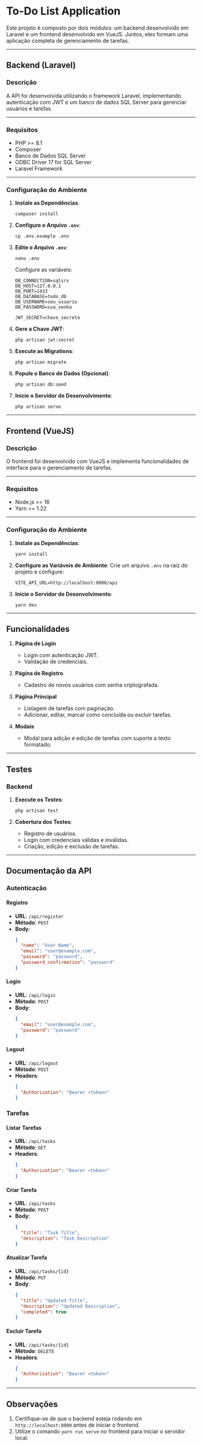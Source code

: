 # To-Do List Application

Este projeto é composto por dois módulos: um backend desenvolvido em Laravel e um frontend desenvolvido em VueJS. Juntos, eles formam uma aplicação completa de gerenciamento de tarefas.

---

## Backend (Laravel)

### Descrição

A API foi desenvolvida utilizando o framework Laravel, implementando autenticação com JWT e um banco de dados SQL Server para gerenciar usuários e tarefas.

---

### Requisitos

- PHP >= 8.1
- Composer
- Banco de Dados SQL Server
- ODBC Driver 17 for SQL Server
- Laravel Framework

---

### Configuração do Ambiente

1. **Instale as Dependências**:

   ```
   composer install
   ```

2. **Configure o Arquivo `.env`**:

   ```
   cp .env.example .env
   ```

3. **Edite o Arquivo `.env`**:

   ```
   nano .env
   ```

   Configure as variáveis:

   ```
   DB_CONNECTION=sqlsrv
   DB_HOST=127.0.0.1
   DB_PORT=1433
   DB_DATABASE=todo_db
   DB_USERNAME=seu_usuario
   DB_PASSWORD=sua_senha

   JWT_SECRET=chave_secreta
   ```

4. **Gere a Chave JWT**:

   ```
   php artisan jwt:secret
   ```

5. **Execute as Migrations**:

   ```
   php artisan migrate
   ```

6. **Popule o Banco de Dados (Opcional)**:

   ```
   php artisan db:seed
   ```

7. **Inicie o Servidor de Desenvolvimento**:
   ```
   php artisan serve
   ```

---

## Frontend (VueJS)

### Descrição

O frontend foi desenvolvido com VueJS e implementa funcionalidades de interface para o gerenciamento de tarefas.

---

### Requisitos

- Node.js >= 16
- Yarn >= 1.22

---

### Configuração do Ambiente

1. **Instale as Dependências**:

   ```
   yarn install
   ```

2. **Configure as Variáveis de Ambiente**:
   Crie um arquivo `.env` na raiz do projeto e configure:

   ```
   VITE_API_URL=http://localhost:8000/api
   ```

3. **Inicie o Servidor de Desenvolvimento**:
   ```
   yarn dev
   ```

---

## Funcionalidades

1. **Página de Login**

   - Login com autenticação JWT.
   - Validação de credenciais.

2. **Página de Registro**

   - Cadastro de novos usuários com senha criptografada.

3. **Página Principal**

   - Listagem de tarefas com paginação.
   - Adicionar, editar, marcar como concluída ou excluir tarefas.

4. **Modais**
   - Modal para adição e edição de tarefas com suporte a texto formatado.

---

## Testes

### Backend

1. **Execute os Testes**:

   ```
   php artisan test
   ```

2. **Cobertura dos Testes**:
   - Registro de usuários.
   - Login com credenciais válidas e inválidas.
   - Criação, edição e exclusão de tarefas.

---

## Documentação da API

### Autenticação

#### Registro

- **URL**: `/api/register`
- **Método**: `POST`
- **Body**:
  ```json
  {
    "name": "User Name",
    "email": "user@example.com",
    "password": "password",
    "password_confirmation": "password"
  }
  ```

#### Login

- **URL**: `/api/login`
- **Método**: `POST`
- **Body**:
  ```json
  {
    "email": "user@example.com",
    "password": "password"
  }
  ```

#### Logout

- **URL**: `/api/logout`
- **Método**: `POST`
- **Headers**:
  ```json
  {
    "Authorization": "Bearer <token>"
  }
  ```

### Tarefas

#### Listar Tarefas

- **URL**: `/api/tasks`
- **Método**: `GET`
- **Headers**:
  ```json
  {
    "Authorization": "Bearer <token>"
  }
  ```

#### Criar Tarefa

- **URL**: `/api/tasks`
- **Método**: `POST`
- **Body**:
  ```json
  {
    "title": "Task Title",
    "description": "Task Description"
  }
  ```

#### Atualizar Tarefa

- **URL**: `/api/tasks/{id}`
- **Método**: `PUT`
- **Body**:
  ```json
  {
    "title": "Updated Title",
    "description": "Updated Description",
    "completed": true
  }
  ```

#### Excluir Tarefa

- **URL**: `/api/tasks/{id}`
- **Método**: `DELETE`
- **Headers**:
  ```json
  {
    "Authorization": "Bearer <token>"
  }
  ```

---

## Observações

1. Certifique-se de que o backend esteja rodando em `http://localhost:8000` antes de iniciar o frontend.
2. Utilize o comando `yarn run serve` no frontend para iniciar o servidor local.
